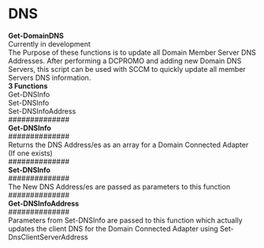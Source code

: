 # DNS  
**Get-DomainDNS**  
Currently in development  
The Purpose of these functions is to update all Domain Member Server DNS Addresses. After performing a DCPROMO and adding new Domain DNS Servers, this script can be used with SCCM to quickly update all member Servers DNS information.  
**3 Functions**  
 Get-DNSInfo  
 Set-DNSInfo  
 Set-DNSInfoAddress  
##############  
**Get-DNSInfo**  
##############  
Returns the DNS Address/es as an array for a Domain Connected Adapter (If one exists)  
##############  
**Set-DNSInfo**  
##############  
The New DNS Address/es are passed as parameters to this function  
##############  
**Get-DNSInfoAddress**  
##############  
Parameters from Set-DNSInfo are passed to this function which actually updates the client DNS for the Domain Connected Adapter using Set-DnsClientServerAddress  
